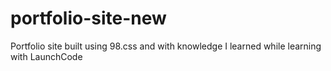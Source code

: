 # portfolio-site-new

Portfolio site built using 98.css and with knowledge I learned while learning with LaunchCode
